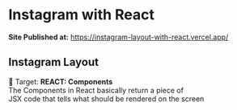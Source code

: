 # Instagram with React

**Site Published at:** https://instagram-layout-with-react.vercel.app/

## Instagram Layout
🎯 Target: **REACT: Components**</br>
The Components in React basically return a piece of </br>
JSX code that tells what should be rendered on the screen

